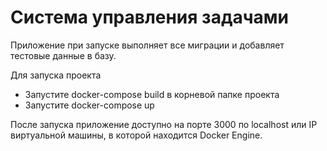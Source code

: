 # Система управления задачами

Приложение при запуске выполняет все миграции и добавляет тестовые данные в базу.

Для запуска проекта
- Запустите docker-compose build в корневой папке проекта
- Запустите docker-compose up

После запуска приложение доступно на порте 3000 по localhost или IP виртуальной машины, в которой находится Docker Engine.